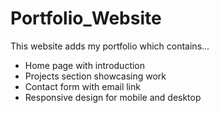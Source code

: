 # Portfolio_Website

This website adds my portfolio which contains...

- Home page with introduction
- Projects section showcasing work
- Contact form with email link
- Responsive design for mobile and desktop

